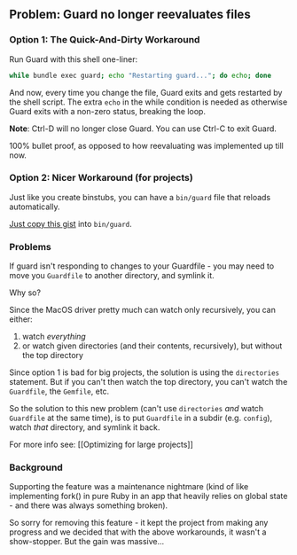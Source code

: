 ## Problem: Guard no longer reevaluates files

### Option 1: The Quick-And-Dirty Workaround

Run Guard with this shell one-liner:

```bash
while bundle exec guard; echo "Restarting guard..."; do echo; done
```

And now, every time you change the file, Guard exits and gets restarted by the shell script. The extra `echo` in the while condition is needed as otherwise Guard exits with a non-zero status, breaking the loop.

**Note**: Ctrl-D will no longer close Guard. You can use Ctrl-C to exit Guard.

100% bullet proof, as opposed to how reevaluating was implemented up till now.

### Option 2: Nicer Workaround (for projects)

Just like you create binstubs, you can have a `bin/guard` file that reloads automatically.

[Just copy this gist](https://gist.github.com/e2/b39b406d0f3309261558) into `bin/guard`.

### Problems

If guard isn't responding to changes to your Guardfile - you may need to move you `Guardfile` to another directory, and symlink it.

Why so?

Since the MacOS driver pretty much can watch only recursively, you can either:

1. watch *everything*
2. or watch given directories (and their contents, recursively), but without the top directory

Since option 1 is bad for big projects, the solution is using  the `directories` statement. But if you can't then watch the top directory, you can't watch the `Guardfile`, the `Gemfile`, etc.

So the solution to this new problem (can't use `directories` *and* watch `Guardfile` at the same time), is to put `Guardfile` in a subdir (e.g. `config`), watch *that* directory, and symlink it back.

For more info see: [[Optimizing for large projects]]

### Background

Supporting the feature was a maintenance nightmare (kind of like implementing fork() in pure Ruby in an app that heavily relies on global state - and there was always something broken). 

So sorry for removing this feature - it kept the project from making any progress and we decided that with the above workarounds, it wasn't a show-stopper. But the gain was massive...